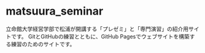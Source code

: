 # matsuura_seminar

立命館大学経営学部で松浦が開講する「プレゼミ」と「専門演習」の紹介用サイトです。
GitとGitHubの練習とともに、GitHub Pagesでウェブサイトを構築する練習のためのサイトです。